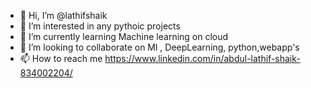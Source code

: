 - 👋 Hi, I’m @lathifshaik
- 👀 I’m interested in any pythoic projects 
- 🌱 I’m currently learning Machine learning on cloud
- 💞️ I’m looking to collaborate on Ml , DeepLearning, python,webapp's
- 📫 How to reach me  https://www.linkedin.com/in/abdul-lathif-shaik-834002204/
<!---
lathifshaik/lathifshaik is a ✨ special ✨ repository because its `README.md` (this file) appears on your GitHub profile.
You can click the Preview link to take a look at your changes.
--->
